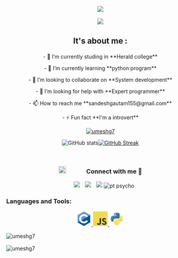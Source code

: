 <p align="center" <a href="https://git.io/typing-svg">
    <img src="https://readme-typing-svg.herokuapp.com/?lines=Hello,+There!+👋;I+am+Umesh+Gautam....;New+in+programming+|+;Nice+to+meet+you!...+;Have+a+great+day...&center=true&size=35">
  </a></P>  <p align="center" <a href="https://git.io/typing-svg">
    <img src="https://readme-typing-svg.herokuapp.com/?lines=;oyu+Welcome+to+my+profile😊....;&center=true&size=30">
  </a></P>
  <div>
	<h2>  <P align="center"><b>It's about me : </b> </P> </h2>

  <p align="center"> - 🔭 I’m currently studing in **Herald college**

<p align="center"> - 🌱 I’m currently learning **python program**

<p align="center">- 👯 I’m looking to collaborate on **System development**

<p align="center">- 🤝 I’m looking for help with **Expert programmer**

<p align="center">- 📫 How to reach me **sandeshgautam155@gmail.com**

<p align="center">- ⚡ Fun fact **I'm a introvert**
	
  
<p align="center"> <a href="https://github.com/ryo-ma/github-profile-trophy"><img src="https://github-profile-trophy.vercel.app/?username=umeshg7" alt="umeshg7" /></a> </p>

 <div align="center">
  
![GitHub stats](https://github-readme-stats.vercel.app/api?username=umeshg7&show_icons=true&count_private=true&include_all_commits=true&theme=swift)[![GitHub Streak](https://streak-stats.demolab.com/?user=umeshg7&theme=highcontrast)](https://git.io/streak-stats)
</div> 
<p align="center"> <a href="https://twitter.com/" target="blank"><img src="https://img.shields.io/twitter/follow/?logo=twitter&style=for-the-badge" alt="" /></a> </p>



<p align="center">
<h3 align="center" > <img src="https://img.icons8.com/dusk/64/000000/share-2.png" width="20" height="20" style="margin-right: 50px;"> Connect with me 🤝 </h3>
 <div align="center"  class="icons-social" style="margin-left: 10px;">
        <a style="margin-left: 10px;"  target="_blank" href="https://www.linkedin.com/in/umeshg7/">
			<img src="https://img.icons8.com/doodle/40/000000/linkedin--v2.png"></a>
        <a style="margin-left: 10px;" target="_blank" href="https://github.com/umeshg7">
					<img src="https://img.icons8.com/doodle/48/000000/github--v1.png"></a>
        <a style="margin-left: 10px;" target="_blank" href="https://instagram.com/sandzgautam">
			<img src="https://img.icons8.com/doodle/40/000000/instagram-new--v2.png"></a>
	<a style="https://www.youtube.com/c/pt psycho" target="blank"><img align="center" src="https://raw.githubusercontent.com/rahuldkjain/github-profile-readme-generator/master/src/images/icons/Social/youtube.svg" alt="pt psycho" height="30" width="40" /></a>
      </div>

<h3 align="left">Languages and Tools:</h3>
<p align="center"> <a href="https://www.cprogramming.com/" target="_blank" rel="noreferrer"> <img src="https://raw.githubusercontent.com/devicons/devicon/master/icons/c/c-original.svg" alt="c" width="40" height="40"/> </a> <a href="https://developer.mozilla.org/en-US/docs/Web/JavaScript" target="_blank" rel="noreferrer"> <img src="https://raw.githubusercontent.com/devicons/devicon/master/icons/javascript/javascript-original.svg" alt="javascript" width="40" height="40"/> </a> <a href="https://www.python.org" target="_blank" rel="noreferrer"> <img src="https://raw.githubusercontent.com/devicons/devicon/master/icons/python/python-original.svg" alt="python" width="40" height="40"/> </a> </p>

<p><img align="center" src="https://github-readme-stats.vercel.app/api/top-langs?username=umeshg7&show_icons=true&locale=en&layout=compact" alt="umeshg7" /></p>

<p><img align="center" src="https://github-readme-streak-stats.herokuapp.com/?user=umeshg7&" alt="umeshg7" /></p>
